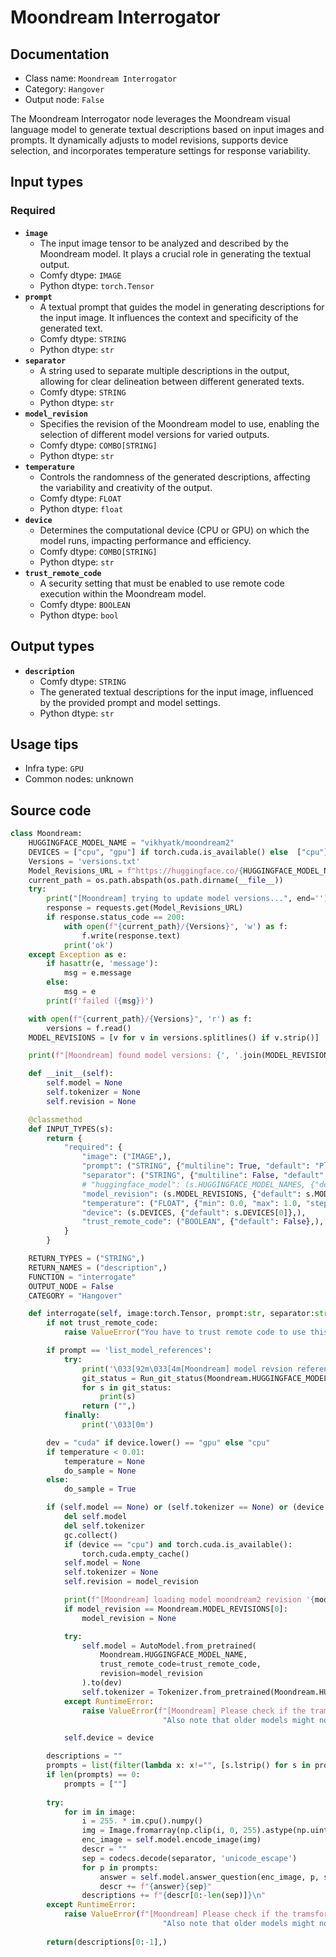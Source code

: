 # Moondream Interrogator
## Documentation
- Class name: `Moondream Interrogator`
- Category: `Hangover`
- Output node: `False`

The Moondream Interrogator node leverages the Moondream visual language model to generate textual descriptions based on input images and prompts. It dynamically adjusts to model revisions, supports device selection, and incorporates temperature settings for response variability.
## Input types
### Required
- **`image`**
    - The input image tensor to be analyzed and described by the Moondream model. It plays a crucial role in generating the textual output.
    - Comfy dtype: `IMAGE`
    - Python dtype: `torch.Tensor`
- **`prompt`**
    - A textual prompt that guides the model in generating descriptions for the input image. It influences the context and specificity of the generated text.
    - Comfy dtype: `STRING`
    - Python dtype: `str`
- **`separator`**
    - A string used to separate multiple descriptions in the output, allowing for clear delineation between different generated texts.
    - Comfy dtype: `STRING`
    - Python dtype: `str`
- **`model_revision`**
    - Specifies the revision of the Moondream model to use, enabling the selection of different model versions for varied outputs.
    - Comfy dtype: `COMBO[STRING]`
    - Python dtype: `str`
- **`temperature`**
    - Controls the randomness of the generated descriptions, affecting the variability and creativity of the output.
    - Comfy dtype: `FLOAT`
    - Python dtype: `float`
- **`device`**
    - Determines the computational device (CPU or GPU) on which the model runs, impacting performance and efficiency.
    - Comfy dtype: `COMBO[STRING]`
    - Python dtype: `str`
- **`trust_remote_code`**
    - A security setting that must be enabled to use remote code execution within the Moondream model.
    - Comfy dtype: `BOOLEAN`
    - Python dtype: `bool`
## Output types
- **`description`**
    - Comfy dtype: `STRING`
    - The generated textual descriptions for the input image, influenced by the provided prompt and model settings.
    - Python dtype: `str`
## Usage tips
- Infra type: `GPU`
- Common nodes: unknown


## Source code
```python
class Moondream:
    HUGGINGFACE_MODEL_NAME = "vikhyatk/moondream2"
    DEVICES = ["cpu", "gpu"] if torch.cuda.is_available() else  ["cpu"]
    Versions = 'versions.txt'
    Model_Revisions_URL = f"https://huggingface.co/{HUGGINGFACE_MODEL_NAME}/raw/main/{Versions}"
    current_path = os.path.abspath(os.path.dirname(__file__))
    try:
        print("[Moondream] trying to update model versions...", end='')
        response = requests.get(Model_Revisions_URL)
        if response.status_code == 200:
            with open(f"{current_path}/{Versions}", 'w') as f:
                f.write(response.text)
            print('ok')
    except Exception as e:
        if hasattr(e, 'message'):
            msg = e.message
        else:
            msg = e
        print(f'failed ({msg})')

    with open(f"{current_path}/{Versions}", 'r') as f:
        versions = f.read()
    MODEL_REVISIONS = [v for v in versions.splitlines() if v.strip()]

    print(f"[Moondream] found model versions: {', '.join(MODEL_REVISIONS)}")

    def __init__(self):
        self.model = None
        self.tokenizer = None
        self.revision = None

    @classmethod
    def INPUT_TYPES(s):
        return {
            "required": {
                "image": ("IMAGE",),
                "prompt": ("STRING", {"multiline": True, "default": "Please provide a detailed description of this image."},),
                "separator": ("STRING", {"multiline": False, "default": r"\n"},),
                # "huggingface_model": (s.HUGGINGFACE_MODEL_NAMES, {"default": s.HUGGINGFACE_MODEL_NAMES[-1]},),
                "model_revision": (s.MODEL_REVISIONS, {"default": s.MODEL_REVISIONS[-1]},),
                "temperature": ("FLOAT", {"min": 0.0, "max": 1.0, "step": 0.01, "default": 0.},),
                "device": (s.DEVICES, {"default": s.DEVICES[0]},),
                "trust_remote_code": ("BOOLEAN", {"default": False},),
            }
        }

    RETURN_TYPES = ("STRING",)
    RETURN_NAMES = ("description",)
    FUNCTION = "interrogate"
    OUTPUT_NODE = False
    CATEGORY = "Hangover"

    def interrogate(self, image:torch.Tensor, prompt:str, separator:str, model_revision:str, temperature:float, device:str, trust_remote_code:bool):
        if not trust_remote_code:
            raise ValueError("You have to trust remote code to use this node!")

        if prompt == 'list_model_references':
            try:
                print('\033[92m\033[4m[Moondream] model revsion references:\033[0m\033[92m')
                git_status = Run_git_status(Moondream.HUGGINGFACE_MODEL_NAME)
                for s in git_status:
                    print(s)
                return ("",)
            finally:
                print('\033[0m')

        dev = "cuda" if device.lower() == "gpu" else "cpu"
        if temperature < 0.01:
            temperature = None
            do_sample = None
        else:
            do_sample = True

        if (self.model == None) or (self.tokenizer == None) or (device != self.device) or (model_revision != self.revision):
            del self.model
            del self.tokenizer
            gc.collect()
            if (device == "cpu") and torch.cuda.is_available():
                torch.cuda.empty_cache()
            self.model = None
            self.tokenizer = None
            self.revision = model_revision

            print(f"[Moondream] loading model moondream2 revision '{model_revision}', please stand by....")
            if model_revision == Moondream.MODEL_REVISIONS[0]:
                model_revision = None

            try:
                self.model = AutoModel.from_pretrained(
                    Moondream.HUGGINGFACE_MODEL_NAME, 
                    trust_remote_code=trust_remote_code,
                    revision=model_revision
                ).to(dev)
                self.tokenizer = Tokenizer.from_pretrained(Moondream.HUGGINGFACE_MODEL_NAME)
            except RuntimeError:
                raise ValueError(f"[Moondream] Please check if the tramsformer package fulfills the requirements. "
                                  "Also note that older models might not work anymore with newer packages.")

            self.device = device

        descriptions = ""
        prompts = list(filter(lambda x: x!="", [s.lstrip() for s in prompt.splitlines()])) # make a prompt list and remove unnecessary whitechars and empty lines
        if len(prompts) == 0:
            prompts = [""]
        
        try:
            for im in image:
                i = 255. * im.cpu().numpy()
                img = Image.fromarray(np.clip(i, 0, 255).astype(np.uint8))
                enc_image = self.model.encode_image(img)
                descr = ""
                sep = codecs.decode(separator, 'unicode_escape')
                for p in prompts:
                    answer = self.model.answer_question(enc_image, p, self.tokenizer, temperature=temperature, do_sample=do_sample)
                    descr += f"{answer}{sep}"
                descriptions += f"{descr[0:-len(sep)]}\n"
        except RuntimeError:
            raise ValueError(f"[Moondream] Please check if the tramsformer package fulfills the requirements. "
                                  "Also note that older models might not work anymore with newer packages.")
        
        return(descriptions[0:-1],)

```
